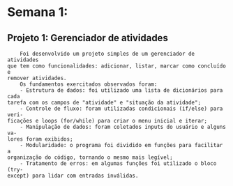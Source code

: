 # Semana 1:

## Projeto 1: Gerenciador de atividades
        Foi desenvolvido um projeto simples de um gerenciador de atividades
    que tem como funcionalidades: adicionar, listar, marcar como concluído e 
    remover atividades.
        Os fundamentos exercitados observados foram:
        - Estrutura de dados: foi utilizado uma lista de dicionários para cada
    tarefa com os campos de "atividade" e "situação da atividade";
        - Controle de fluxo: foram utilizadas condicionais (if/else) para veri-
    ficações e loops (for/while) para criar o menu inicial e iterar;
        - Manipulação de dados: foram coletados inputs do usuário e alguns va-
    lores foram exibidos;
        - Modularidade: o programa foi dividido em funções para facilitar a
    organização do código, tornando o mesmo mais legível;
        - Tratamento de erros: em algumas funções foi utilizado o bloco (try-
    except) para lidar com entradas inválidas.
        